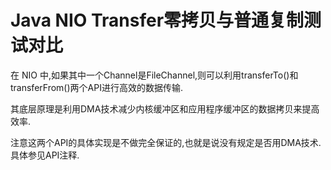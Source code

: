 # Java NIO Transfer零拷贝与普通复制测试对比

在 NIO 中,如果其中一个Channel是FileChannel,则可以利用transferTo()和transferFrom()两个API进行高效的数据传输.

其底层原理是利用DMA技术减少内核缓冲区和应用程序缓冲区的数据拷贝来提高效率.

注意这两个API的具体实现是不做完全保证的,也就是说没有规定是否用DMA技术.具体参见API注释.